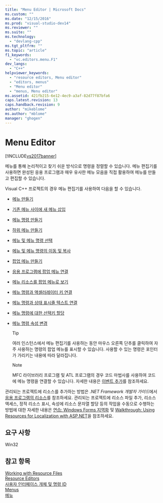 ```yaml
---
title: "Menu Editor | Microsoft Docs"
ms.custom: ""
ms.date: "12/15/2016"
ms.prod: "visual-studio-dev14"
ms.reviewer: ""
ms.suite: ""
ms.technology: 
  - "devlang-cpp"
ms.tgt_pltfrm: ""
ms.topic: "article"
f1_keywords: 
  - "vc.editors.menu.F1"
dev_langs: 
  - "C++"
helpviewer_keywords: 
  - "resource editors, Menu editor"
  - "editors, menus"
  - "Menu editor"
  - "menus, Menu editor"
ms.assetid: 421fb215-6e12-4ec9-a3af-82d77f87bfa6
caps.latest.revision: 13
caps.handback.revision: 9
author: "mikeblome"
ms.author: "mblome"
manager: "ghogen"
---
```

# Menu Editor
[!INCLUDE[vs2017banner](../assembler/inline/includes/vs2017banner.md)]

메뉴를 통해 논리적이고 찾기 쉬운 방식으로 명령을 정렬할 수 있습니다. 메뉴 편집기를 사용하면 완성된 응용 프로그램과 매우 유사한 메뉴 모음을 직접 활용하여 메뉴를 만들고 편집할 수 있습니다.  
  
 Visual C\+\+ 프로젝트의 경우 메뉴 편집기를 사용하여 다음을 할 수 있습니다.  
  
-   [메뉴 만들기](../windows/creating-a-menu.md)  
  
-   [기존 메뉴 사이에 새 메뉴 삽입](../windows/inserting-a-new-menu-between-existing-menus.md)  
  
-   [메뉴 명령 만들기](../windows/adding-commands-to-a-menu.md)  
  
-   [하위 메뉴 만들기](../windows/creating-a-submenu.md)  
  
-   [메뉴 및 메뉴 명령 선택](../windows/selecting-multiple-menus-or-menu-commands.md)  
  
-   [메뉴 및 메뉴 명령의 이동 및 복사](../windows/moving-and-copying-menus-and-menu-commands.md)  
  
-   [팝업 메뉴 만들기](../windows/creating-pop-up-menus.md)  
  
-   [응용 프로그램에 팝업 메뉴 연결](../windows/connecting-a-pop-up-menu-to-your-application.md)  
  
-   [메뉴 리소스를 팝업 메뉴로 보기](../windows/viewing-a-menu-as-a-pop-up-menu.md)  
  
-   [메뉴 명령과 액셀러레이터 키 연결](../windows/associating-a-menu-command-with-an-accelerator-key.md)  
  
-   [메뉴 명령과 상태 표시줄 텍스트 연결](../windows/associating-menu-commands-with-status-bar-text-in-mfc-applications.md)  
  
-   [메뉴 명령에 대한 선택키 할당](../windows/assigning-access-keys-to-menu-commands.md)  
  
-   [메뉴 명령 속성 변경](../windows/menu-command-properties.md)  
  
    > [!TIP]
    >  여러 인스턴스에서 메뉴 편집기를 사용하는 동안 마우스 오른쪽 단추를 클릭하여 자주 사용하는 명령의 팝업 메뉴를 표시할 수 있습니다. 사용할 수 있는 명령은 포인터가 가리키는 내용에 따라 달라집니다.  
  
    > [!NOTE]
    >  MFC 라이브러리 프로그램 및 ATL 프로그램의 경우 코드 마법사를 사용하여 코드에 메뉴 명령을 연결할 수 있습니다. 자세한 내용은 [이벤트 추가](../ide/adding-an-event-visual-cpp.md)를 참조하세요.  
  
 관리되는 프로젝트에 리소스를 추가하는 방법은 *.NET Framework 개발자 가이드*에서 [응용 프로그램의 리소스](../Topic/Resources%20in%20Desktop%20Apps.md)를 참조하세요. 관리되는 프로젝트에 리소스 파일 추가, 리소스 액세스, 정적 리소스 표시, 속성에 리소스 문자열 할당 등의 작업을 수동으로 수행하는 방법에 대한 자세한 내용은 [연습: Windows Forms 지역화](http://msdn.microsoft.com/ko-kr/9a96220d-a19b-4de0-9f48-01e5d82679e5) 및 [Walkthrough: Using Resources for Localization with ASP.NET](../Topic/Walkthrough:%20Using%20Resources%20for%20Localization%20with%20ASP.NET.md)을 참조하세요.  
  
## 요구 사항  
 Win32  
  
## 참고 항목  
 [Working with Resource Files](../mfc/working-with-resource-files.md)   
 [Resource Editors](../mfc/resource-editors.md)   
 [사용자 인터페이스 개체 및 명령 ID](../mfc/user-interface-objects-and-command-ids.md)   
 [Menus](../mfc/menus-mfc.md)   
 [메뉴](http://msdn.microsoft.com/library/windows/desktop/ms646977.aspx)